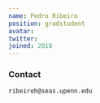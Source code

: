 ```yaml
---
name: Pedro Ribeiro
position: gradstudent
avatar:
twitter:
joined: 2018
---
```


### Contact

<i class="fa fa-envelope-o"></i>`ribeiroh@seas.upenn.edu`<br>
